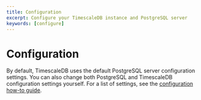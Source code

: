 ```yaml
---
title: Configuration
excerpt: Configure your TimescaleDB instance and PostgreSQL server 
keywords: [configure]
---
```


# Configuration
By default, TimescaleDB uses the default PostgreSQL server configuration
settings. You can also change both PostgreSQL and TimescaleDB configuration
settings yourself. For a list of settings, see the
[configuration how-to guide][configuration-how-to]. 

[configuration-how-to]: /timescaledb/:currentVersion:/how-to-guides/configuration/about-configuration/
